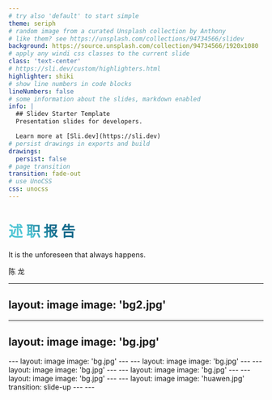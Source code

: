 ```yaml
---
# try also 'default' to start simple
theme: seriph
# random image from a curated Unsplash collection by Anthony
# like them? see https://unsplash.com/collections/94734566/slidev
background: https://source.unsplash.com/collection/94734566/1920x1080
# apply any windi css classes to the current slide
class: 'text-center'
# https://sli.dev/custom/highlighters.html
highlighter: shiki
# show line numbers in code blocks
lineNumbers: false
# some information about the slides, markdown enabled
info: |
  ## Slidev Starter Template
  Presentation slides for developers.

  Learn more at [Sli.dev](https://sli.dev)
# persist drawings in exports and build
drawings:
  persist: false
# page transition
transition: fade-out
# use UnoCSS
css: unocss
---
```


# 述 职 报 告
It is the unforeseen that always happens.

<div class="pt-12">
  <span @click="$slidev.nav.next" class="px-2 py-1 rounded cursor-pointer" hover="bg-white bg-opacity-10">
    陈 龙 <carbon:arrow-right class="inline"/>
  </span>
</div>

<!--
The last comment block of each slide will be treated as slide notes. It will be visible and editable in Presenter Mode along with the slide. [Read more in the docs](https://sli.dev/guide/syntax.html#notes)
-->

---
layout: image
image: 'bg2.jpg'
---
<PageOne />
<!--
You can have `style` tag in markdown to override the style for the current page.
Learn more: https://sli.dev/guide/syntax#embedded-styles
-->

<style>
h1 {
  background-color: #2B90B6;
  background-image: linear-gradient(45deg, #4EC5D4 10%, #146b8c 20%);
  background-size: 100%;
  -webkit-background-clip: text;
  -moz-background-clip: text;
  -webkit-text-fill-color: transparent;
  -moz-text-fill-color: transparent;
}
</style>
---
layout: image
image: 'bg.jpg'
---
<PageTwo />
---
layout: image
image: 'bg.jpg'
---
<PageThree />
---
layout: image
image: 'bg.jpg'
---
<PageEight />
---
layout: image
image: 'bg.jpg'
---
<PageFour />
---
layout: image
image: 'bg.jpg'
---
<PageFive />
---
layout: image
image: 'bg.jpg'
---
<PageSix />
---
layout: image
image: 'huawen.jpg'
transition: slide-up
---
<Page title="存在的问题">
<template #default>
<div class="slot">
<div style="text-indent: 2em; text-decoration: underline" v-click="1">
由于将一部分代码逻辑转移到了业务中台，所以配置表单占了较大的工作量，另外由于同时存在多个不同的项目和多个不同的服务器环境，出现了代码与表单配置与服务器环境的多对多对多的情况，在不同的项目不同的环境中来回切换，极大增加了开发难度，同时大大降低了开发效率。
</div>
</div>
</template>
</Page>
---
<End />